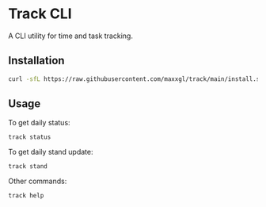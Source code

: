 # Track CLI

A CLI utility for time and task tracking.

## Installation

```bash
curl -sfL https://raw.githubusercontent.com/maxxgl/track/main/install.sh | bash
```

## Usage

To get daily status:

    track status

To get daily stand update:

    track stand

Other commands:

    track help
